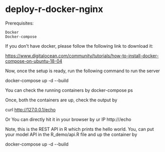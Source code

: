 # deploy-r-docker-nginx

Prerequisites:

    Docker
    Docker-compose

If you don't have docker, please follow the following link to download it:

https://www.digitalocean.com/community/tutorials/how-to-install-docker-compose-on-ubuntu-18-04

Now, once the setup is ready, run the following command to run the server

docker-compose up -d --build


You can check the running containers by
docker-compose ps

Once, both the containers are up, check the output by

curl http://127.0.0.1/echo

Or You can directly hit it in your browser by ur IP
http://<your-system-ip>/echo

Note, this is the REST API in R which prints the hello world.
You, can put your model API in the R_demo/api.R file and up the container by

docker-compose up -d --build

